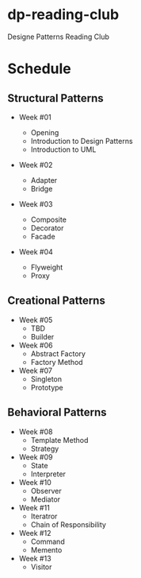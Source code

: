 dp-reading-club
===============

Designe Patterns Reading Club

# Schedule
## Structural Patterns
* Week #01
  * Opening
  * Introduction to Design Patterns
  * Introduction to UML

* Week #02
  * Adapter
  * Bridge

* Week #03
  * Composite
  * Decorator
  * Facade
* Week #04
  * Flyweight
  * Proxy

## Creational Patterns
* Week #05
  * TBD
  * Builder
* Week #06
  * Abstract Factory
  * Factory Method
* Week #07
  * Singleton
  * Prototype

## Behavioral Patterns
* Week #08
  * Template Method
  * Strategy
* Week #09
  * State
  * Interpreter
* Week #10
  * Observer
  * Mediator
* Week #11
  * Iteratror
  * Chain of Responsibility
* Week #12
  * Command
  * Memento
* Week #13
  * Visitor
